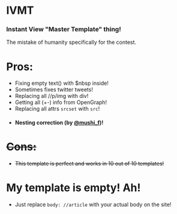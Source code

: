 # IVMT
### Instant View "Master Template" thing!
The mistake of humanity specifically for the contest.

# Pros:
* Fixing empty text() with $nbsp inside!
* Sometimes fixes twitter tweets!
* Replacing all //p/img with div!
* Getting all (+-) info from OpenGraph!
* Replacing all attrs `srcset` with `src`!
* #### Nesting correction (by [@mushi_f](https://t.me/mushi_f))!
# ~~Cons:~~
* ~~This template is perfect and works in 10 out of 10 templates!~~

# My template is empty! Ah!
* Just replace `body: //article` with your actual body on the site!


